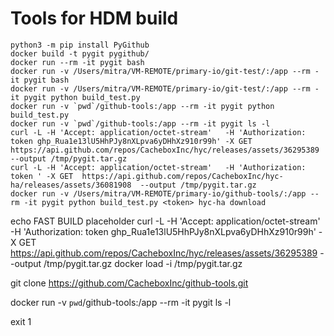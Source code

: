 # Tools for HDM build

```
python3 -m pip install PyGithub
docker build -t pygit pygithub/
docker run --rm -it pygit bash
docker run -v /Users/mitra/VM-REMOTE/primary-io/git-test/:/app --rm -it pygit bash
docker run -v /Users/mitra/VM-REMOTE/primary-io/git-test/:/app --rm -it pygit python build_test.py
docker run -v `pwd`/github-tools:/app --rm -it pygit python build_test.py
docker run -v `pwd`/github-tools:/app --rm -it pygit ls -l
curl -L -H 'Accept: application/octet-stream'   -H 'Authorization: token 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' -X GET  https://api.github.com/repos/CacheboxInc/hyc/releases/assets/36295389 --output /tmp/pygit.tar.gz
curl -L -H 'Accept: application/octet-stream'   -H 'Authorization: token ' -X GET  https://api.github.com/repos/CacheboxInc/hyc-ha/releases/assets/36081908  --output /tmp/pygit.tar.gz
docker run -v /Users/mitra/VM-REMOTE/primary-io/github-tools/:/app --rm -it pygit python build_test.py <token> hyc-ha download
```

echo FAST BUILD placeholder
curl -L -H 'Accept: application/octet-stream'   -H 'Authorization: token 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' -X GET  https://api.github.com/repos/CacheboxInc/hyc/releases/assets/36295389 --output /tmp/pygit.tar.gz
docker load -i /tmp/pygit.tar.gz

git clone https://github.com/CacheboxInc/github-tools.git

docker run -v `pwd`/github-tools:/app --rm -it pygit ls -l

exit 1

